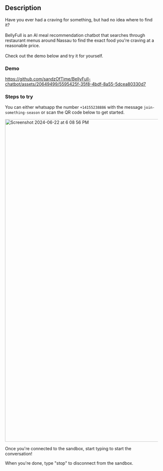 ## Description

Have you ever had a craving for something, but had no idea where to find it?\
\
BellyFull is an AI meal recommendation chatbot that searches through restaurant menus around Nassau to find the exact food you're craving at a reasonable price.\
\
Check out the demo below and try it for yourself.

### Demo

https://github.com/sandzOfTime/BellyFull-chatbot/assets/20649499/5595425f-35f8-4bdf-8a55-5dcea80330d7


### Steps to try

You can either whatsapp the number `+14155238886` with the message `join-something-season` or scan the QR code below to get started.


<img width="1063" alt="Screenshot 2024-06-22 at 6 08 56 PM" src="https://github.com/sandzOfTime/BellyFull-chatbot/assets/20649499/c424a14e-f475-449a-a714-a8508cb5af33">

Once you're connected to the sandbox, start typing to start the conversation!

When you're done, type "stop" to disconnect from the sandbox.

